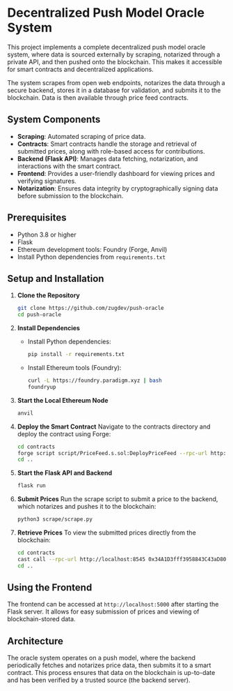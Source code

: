 # Decentralized Push Model Oracle System

This project implements a complete decentralized push model oracle system, where data is sourced externally by scraping, notarized through a private API, and then pushed onto the blockchain. This makes it accessible for smart contracts and decentralized applications.

The system scrapes from open web endpoints, notarizes the data through a secure backend, stores it in a database for validation, and submits it to the blockchain. Data is then available through price feed contracts.

## System Components

- **Scraping**: Automated scraping of price data.
- **Contracts**: Smart contracts handle the storage and retrieval of submitted prices, along with role-based access for contributions.
- **Backend (Flask API)**: Manages data fetching, notarization, and interactions with the smart contract.
- **Frontend**: Provides a user-friendly dashboard for viewing prices and verifying signatures.
- **Notarization**: Ensures data integrity by cryptographically signing data before submission to the blockchain.

## Prerequisites

- Python 3.8 or higher
- Flask
- Ethereum development tools: Foundry (Forge, Anvil)
- Install Python dependencies from `requirements.txt`

## Setup and Installation

1. **Clone the Repository**
   ```bash
   git clone https://github.com/zugdev/push-oracle
   cd push-oracle
   ```

2. **Install Dependencies**

   - Install Python dependencies:
     ```bash
     pip install -r requirements.txt
     ```

   - Install Ethereum tools (Foundry):
     ```bash
     curl -L https://foundry.paradigm.xyz | bash
     foundryup
     ```

3. **Start the Local Ethereum Node**
   ```bash
   anvil
   ```

4. **Deploy the Smart Contract**
   Navigate to the contracts directory and deploy the contract using Forge:
   ```bash
   cd contracts
   forge script script/PriceFeed.s.sol:DeployPriceFeed --rpc-url http://localhost:8545 --broadcast
   cd ..
   ```

5. **Start the Flask API and Backend**
   ```bash
   flask run
   ```

6. **Submit Prices**
   Run the scrape script to submit a price to the backend, which notarizes and pushes it to the blockchain:
   ```bash
   python3 scrape/scrape.py
   ```

7. **Retrieve Prices**
   To view the submitted prices directly from the blockchain:
   ```bash
   cd contracts
   cast call --rpc-url http://localhost:8545 0x34A1D3fff3958843C43aD80F30b94c510645C316 "getPrice(string)" BTC --legacy
   cd ..
   ```

## Using the Frontend

The frontend can be accessed at `http://localhost:5000` after starting the Flask server. It allows for easy submission of prices and viewing of blockchain-stored data.

## Architecture

The oracle system operates on a push model, where the backend periodically fetches and notarizes price data, then submits it to a smart contract. This process ensures that data on the blockchain is up-to-date and has been verified by a trusted source (the backend server).